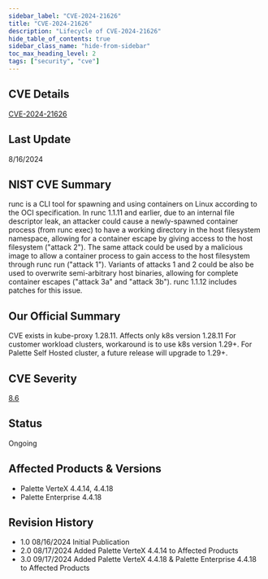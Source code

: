 ```yaml
---
sidebar_label: "CVE-2024-21626"
title: "CVE-2024-21626"
description: "Lifecycle of CVE-2024-21626"
hide_table_of_contents: true
sidebar_class_name: "hide-from-sidebar"
toc_max_heading_level: 2
tags: ["security", "cve"]
---
```


## CVE Details

[CVE-2024-21626](https://nvd.nist.gov/vuln/detail/CVE-2024-21626)

## Last Update

8/16/2024

## NIST CVE Summary

runc is a CLI tool for spawning and using containers on Linux according to the OCI specification. In runc 1.1.11 and
earlier, due to an internal file descriptor leak, an attacker could cause a newly-spawned container process (from runc
exec) to have a working directory in the host filesystem namespace, allowing for a container escape by giving access to
the host filesystem ("attack 2"). The same attack could be used by a malicious image to allow a container process to
gain access to the host filesystem through runc run ("attack 1"). Variants of attacks 1 and 2 could be also be used to
overwrite semi-arbitrary host binaries, allowing for complete container escapes ("attack 3a" and "attack 3b"). runc
1.1.12 includes patches for this issue.

## Our Official Summary

CVE exists in kube-proxy 1.28.11. Affects only k8s version 1.28.11 For customer workload clusters, workaround is to use
k8s version 1.29+. For Palette Self Hosted cluster, a future release will upgrade to 1.29+.

## CVE Severity

[8.6](https://nvd.nist.gov/vuln/detail/CVE-2024-21626)

## Status

Ongoing

## Affected Products & Versions

- Palette VerteX 4.4.14, 4.4.18
- Palette Enterprise 4.4.18

## Revision History

- 1.0 08/16/2024 Initial Publication
- 2.0 08/17/2024 Added Palette VerteX 4.4.14 to Affected Products
- 3.0 09/17/2024 Added Palette VerteX 4.4.18 & Palette Enterprise 4.4.18 to Affected Products
